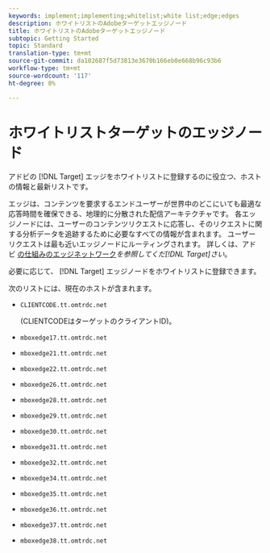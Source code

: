 ```yaml
---
keywords: implement;implementing;whitelist;white list;edge;edges
description: ホワイトリストのAdobeターゲットエッジノード
title: ホワイトリストのAdobeターゲットエッジノード
subtopic: Getting Started
topic: Standard
translation-type: tm+mt
source-git-commit: da102687f5d73813e3670b166eb0e668b96c93b6
workflow-type: tm+mt
source-wordcount: '117'
ht-degree: 0%

---
```



# ホワイトリストターゲットのエッジノード

アドビの [!DNL Target] エッジをホワイトリストに登録するのに役立つ、ホストの情報と最新リストです。

エッジは、コンテンツを要求するエンドユーザーが世界中のどこにいても最適な応答時間を確保できる、地理的に分散された配信アーキテクチャです。 各エッジノードには、ユーザーのコンテンツリクエストに応答し、そのリクエストに関する分析データを追跡するために必要なすべての情報が含まれます。 ユーザーリクエストは最も近いエッジノードにルーティングされます。 詳しくは、アドビ [の仕組みのエッジネットワーク](/help/c-intro/how-target-works.md#concept_0AE2ED8E9DE64288A8B30FCBF1040934)*を参照してくだ[!DNL Target]さい*。

必要に応じて、 [!DNL Target] エッジノードをホワイトリストに登録できます。

次のリストには、現在のホストが含まれます。

* `CLIENTCODE.tt.omtrdc.net`

   (CLIENTCODEはターゲットのクライアントID)。

* `mboxedge17.tt.omtrdc.net`
* `mboxedge21.tt.omtrdc.net`
* `mboxedge22.tt.omtrdc.net`
* `mboxedge26.tt.omtrdc.net`
* `mboxedge28.tt.omtrdc.net`
* `mboxedge29.tt.omtrdc.net`
* `mboxedge30.tt.omtrdc.net`
* `mboxedge31.tt.omtrdc.net`
* `mboxedge32.tt.omtrdc.net`
* `mboxedge34.tt.omtrdc.net`
* `mboxedge35.tt.omtrdc.net`
* `mboxedge36.tt.omtrdc.net`
* `mboxedge37.tt.omtrdc.net`
* `mboxedge38.tt.omtrdc.net`